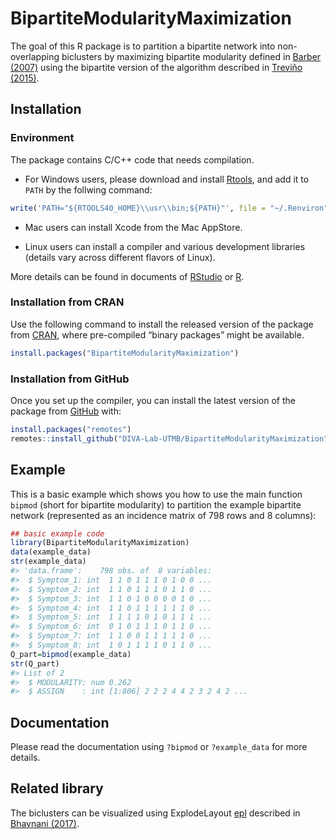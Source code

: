 
<!-- README.md is generated from README.Rmd. Please edit that file -->

# BipartiteModularityMaximization

The goal of this R package is to partition a bipartite network into
non-overlapping biclusters by maximizing bipartite modularity defined in
[Barber (2007)](https://doi.org/10.1103/PhysRevE.76.066102) using the
bipartite version of the algorithm described in [Treviño
(2015)](https://doi.org/10.1088/1742-5468/2015/02/P02003).

## Installation

### Environment

The package contains C/C++ code that needs compilation.

-   For Windows users, please download and install
    [Rtools](https://cran.r-project.org/bin/windows/Rtools/rtools40.html),
    and add it to `PATH` by the follwing command:

``` r
write('PATH="${RTOOLS40_HOME}\\usr\\bin;${PATH}"', file = "~/.Renviron", append = TRUE)
```

-   Mac users can install Xcode from the Mac AppStore.

-   Linux users can install a compiler and various development libraries
    (details vary across different flavors of Linux).

More details can be found in documents of
[RStudio](https://support.rstudio.com/hc/en-us/articles/200486498-Package-Development-Prerequisites)
or [R](https://cran.r-project.org/doc/manuals/r-devel/R-admin.pdf).

### Installation from CRAN

Use the following command to install the released version of the package
from
[CRAN](https://cran.r-project.org/web/packages/BipartiteModularityMaximization/),
where pre-compiled “binary packages” might be available.

``` r
install.packages("BipartiteModularityMaximization")
```

### Installation from GitHub

Once you set up the compiler, you can install the latest version of the
package from
[GitHub](https://github.com/DIVA-Lab-UTMB/BipartiteModularityMaximization)
with:

``` r
install.packages("remotes")
remotes::install_github("DIVA-Lab-UTMB/BipartiteModularityMaximization")
```

## Example

This is a basic example which shows you how to use the main function
`bipmod` (short for bipartite modularity) to partition the example
bipartite network (represented as an incidence matrix of 798 rows and 8
columns):

``` r
## basic example code
library(BipartiteModularityMaximization)
data(example_data)
str(example_data)
#> 'data.frame':    798 obs. of  8 variables:
#>  $ Symptom_1: int  1 1 0 1 1 1 0 1 0 0 ...
#>  $ Symptom_2: int  1 1 0 1 1 1 0 1 1 0 ...
#>  $ Symptom_3: int  1 1 0 1 0 0 0 0 1 0 ...
#>  $ Symptom_4: int  1 1 0 1 1 1 1 1 1 0 ...
#>  $ Symptom_5: int  1 1 1 1 0 1 0 1 1 1 ...
#>  $ Symptom_6: int  0 1 0 1 1 1 0 1 1 0 ...
#>  $ Symptom_7: int  1 1 0 0 1 1 1 1 1 0 ...
#>  $ Symptom_8: int  1 0 1 1 1 1 0 1 1 0 ...
Q_part=bipmod(example_data)
str(Q_part)
#> List of 2
#>  $ MODULARITY: num 0.262
#>  $ ASSIGN    : int [1:806] 2 2 2 4 4 2 3 2 4 2 ...
```

## Documentation

Please read the documentation using `?bipmod` or `?example_data` for
more details.

## Related library

The biclusters can be visualized using ExplodeLayout
[epl](https://github.com/UTMB-DIVA-Lab/epl) described in [Bhavnani
(2017)](https://www.ncbi.nlm.nih.gov/pmc/articles/PMC5543384/pdf/2613038.pdf).
